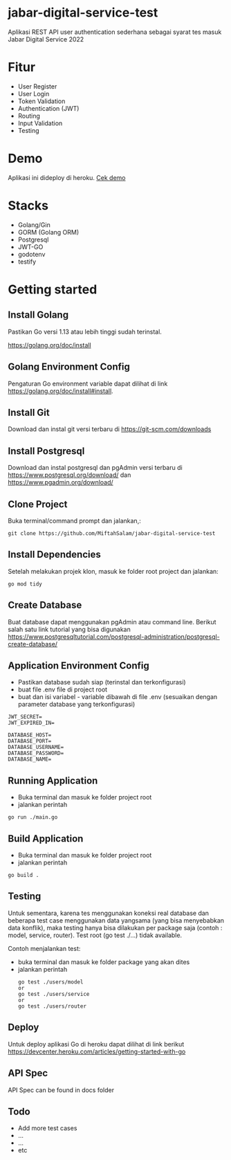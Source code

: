 # jabar-digital-service-test
Aplikasi REST API user authentication sederhana sebagai syarat tes masuk Jabar Digital Service 2022
   
# Fitur
- User Register
- User Login
- Token Validation
- Authentication (JWT)
- Routing
- Input Validation
- Testing

# Demo
Aplikasi ini dideploy di heroku. [Cek demo](https://simple-api-dservice-jabar-test.herokuapp.com/api/v1) 

# Stacks
- Golang/Gin
- GORM (Golang ORM)
- Postgresql
- JWT-GO
- godotenv
- testify


# Getting started

## Install Golang

Pastikan Go versi 1.13 atau lebih tinggi sudah terinstal.

https://golang.org/doc/install

## Golang Environment Config

Pengaturan Go environment variable dapat dilihat di link https://golang.org/doc/install#install.

## Install Git
Download dan instal git versi terbaru di https://git-scm.com/downloads

## Install Postgresql
Download dan instal postgresql dan pgAdmin versi terbaru di https://www.postgresql.org/download/ dan https://www.pgadmin.org/download/

## Clone Project
Buka terminal/command prompt dan jalankan,:
```
git clone https://github.com/MiftahSalam/jabar-digital-service-test
```

## Install Dependencies
Setelah melakukan projek klon, masuk ke folder root project dan jalankan:
```
go mod tidy
```

## Create Database
Buat database dapat menggunakan pgAdmin atau command line. Berikut salah satu link tutorial yang bisa digunakan https://www.postgresqltutorial.com/postgresql-administration/postgresql-create-database/

## Application Environment Config
- Pastikan database sudah siap (terinstal dan terkonfigurasi)
- buat file .env file di project root
- buat dan isi variabel - variable dibawah di file .env (sesuaikan dengan parameter database yang terkonfigurasi)
```
JWT_SECRET=
JWT_EXPIRED_IN=

DATABASE_HOST=
DATABASE_PORT=
DATABASE_USERNAME=
DATABASE_PASSWORD=
DATABASE_NAME=
```

## Running Application
- Buka terminal dan masuk ke folder project root
- jalankan perintah
```
go run ./main.go
```

## Build Application
- Buka terminal dan masuk ke folder project root
- jalankan perintah
```
go build .
```

## Testing
Untuk sementara, karena tes menggunakan koneksi real database dan beberapa test case menggunakan data yangsama (yang bisa menyebabkan data konflik), maka testing hanya bisa dilakukan per package saja (contoh : model, service, router). Test root (go test ./...) tidak available. 

Contoh menjalankan test:
- buka terminal dan masuk ke folder package yang akan dites
- jalankan perintah
    ```
    go test ./users/model
    or
    go test ./users/service
    or
    go test ./users/router
    ```

## Deploy
Untuk deploy aplikasi Go di heroku dapat dilihat di link berikut https://devcenter.heroku.com/articles/getting-started-with-go

## API Spec
API Spec can be found in docs folder

## Todo
- Add more test cases
- ...
- ...
- etc
